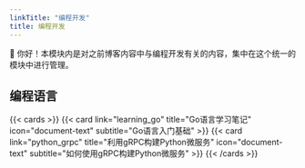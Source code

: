 ```yaml
---
linkTitle: "编程开发"
title: 编程开发
---
```


👋 你好！本模块内是对之前博客内容中与编程开发有关的内容，集中在这个统一的模块中进行管理。

<!--more-->

## 编程语言

{{< cards >}}
  {{< card link="learning_go" title="Go语言学习笔记" icon="document-text" subtitle="Go语言入门基础" >}}
  {{< card link="python_grpc" title="利用gRPC构建Python微服务" icon="document-text" subtitle="如何使用gRPC构建Python微服务" >}}
{{< /cards >}}